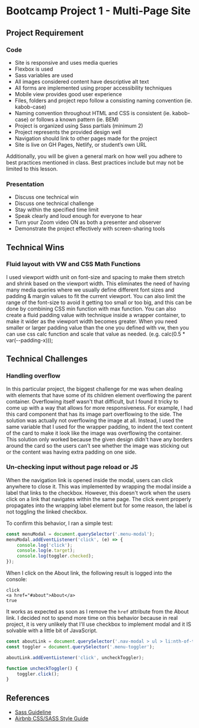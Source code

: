 # Bootcamp Project 1 - Multi-Page Site

## Project Requirement

### Code

-   Site is responsive and uses media queries
-   Flexbox is used
-   Sass variables are used
-   All images considered content have descriptive alt text
-   All forms are implemented using proper accessibility techniques
-   Mobile view provides good user experience
-   Files, folders and project repo follow a consisting naming convention (ie. kabob-case)
-   Naming convention throughout HTML and CSS is consistent (ie. kabob-case) or follows a known pattern (ie. BEM)
-   Project is organized using Sass partials (minimum 2)
-   Project represents the provided design well
-   Navigation should link to other pages made for the project
-   Site is live on GH Pages, Netlify, or student’s own URL

Additionally, you will be given a general mark on how well you adhere to best practices mentioned in class. Best practices include but may not be limited to this lesson.

### Presentation

-   Discuss one technical win
-   Discuss one technical challenge
-   Stay within the specified time limit
-   Speak clearly and loud enough for everyone to hear
-   Turn your Zoom video ON as both a presenter and observer
-   Demonstrate the project effectively with screen-sharing tools

## Technical Wins

### Fluid layout with VW and CSS Math Functions

I used viewport width unit on font-size and spacing to make them stretch and shrink based on the viewport width. This eliminates the need of having many media queries where we usually define different font sizes and padding & margin values to fit the current viewport.
You can also limit the range of the font-size to avoid it getting too small or too big, and this can be done by combining CSS min function with max function. You can also create a fluid padding value with technique inside a wrapper container, to make it wider as the viewport width becomes greater. When you need smaller or larger padding value than the one you defined with vw, then you can use css calc function and scale that value as needed.
(e.g. calc(0.5 \* var(--padding-x)));

## Technical Challenges

### Handling overflow

In this particular project, the biggest challenge for me was when dealing with elements that have some of its children element overflowing the parent container. Overflowing itself wasn't that difficult, but I found it tricky to come up with a way that allows for more responsiveness. For example, I had this card component that has its image part overflowing to the side. The solution was actually not overflowing the image at all. Instead, I used the same variable that I used for the wrapper padding, to indent the text content of the card to make it look like the image was overflowing the container. This solution only worked because the given design didn't have any borders around the card so the users can't see whether the image was sticking out or the content was having extra padding on one side.

### Un-checking input without page reload or JS

When the navigation link is opened inside the modal, users can click anywhere to close it. This was implemented by wrapping the modal inside a label that links to the checkbox. However, this doesn't work when the users click on a link that navigates within the same page. The click event properly propagates into the wrapping label element but for some reason, the label is not toggling the linked checkbox.

To confirm this behavior, I ran a simple test:

```js
const menuModal = document.querySelector('.menu-modal');
menuModal.addEventListener('click', (e) => {
	console.log('click');
	console.log(e.target);
	console.log(toggler.checked);
});
```

When I click on the About link, the following result is logged into the console:

```text
click
<a href=​"#about​">​About​</a>​
true
```

It works as expected as soon as I remove the `href` attribute from the About link.
I decided not to spend more time on this behavior because in real project, it is very unlikely that I'll use checkbox to implement modal and it IS solvable with a little bit of JavaScript.

```js
const aboutLink = document.querySelector('.nav-modal > ul > li:nth-of-type(2)');
const toggler = document.querySelector('.menu-toggler');

aboutLink.addEventListener('click', uncheckToggler);

function uncheckToggler() {
	toggler.click();
}
```

## References

-   [Sass Guideline](https://sass-guidelin.es/)
-   [Airbnb CSS/SASS Style Guide](https://github.com/airbnb/css#oocss-and-bem)
